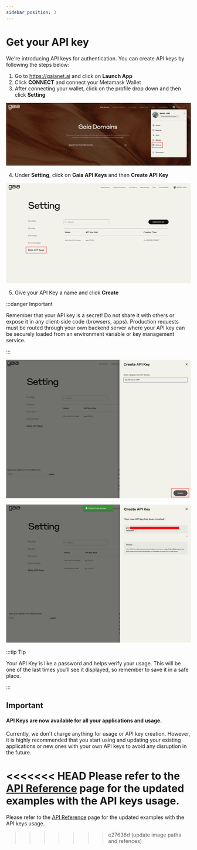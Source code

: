 ```yaml
---
sidebar_position: 3
---
```


# Get your API key

We're introducing API keys for authentication. You can create API keys by following the steps below:

1. Go to https://gaianet.ai and click on **Launch App**
2. Click **CONNECT** and connect your Metamask Wallet
3. After connecting your wallet, click on the profile drop down and then click **Setting**
   
![](../settings-for-api/settings-for-api.png)

4. Under **Setting**, click on **Gaia API Keys** and then **Create API Key**
   
![](../settings-for-api/settings-for-api-keys.png)

5. Give your API Key a name and click **Create**

:::danger Important

Remember that your API key is a secret! Do not share it with others or expose it in any client-side code (browsers, apps). Production requests must be routed through your own backend server where your API key can be securely loaded from an environment variable or key management service.

:::

![](../api/create-api-key.png)

![](../api/api-key-created.png)

:::tip Tip

Your API Key is like a password and helps verify your usage. This will be one of the last times you‘ll see it displayed, so remember to save it in a safe place.

:::

## Important

#### API Keys are now available for all your applications and usage.

Currently, we don't charge anything for usage or API key creation. However, it is highly recommended that you start using and updating your existing applications or new ones with your own API keys to avoid any disruption in the future.

<<<<<<< HEAD
Please refer to the [API Reference](../api-reference.md) page for the updated examples with the API keys usage.
=======
Please refer to the [API Reference](../api/api-reference.md) page for the updated examples with the API keys usage.
>>>>>>> e27636d (update image paths and refences)

